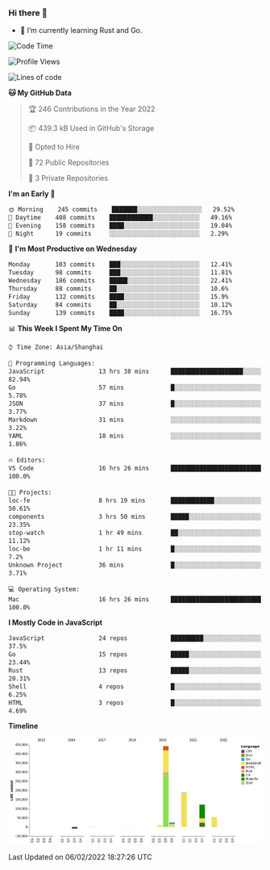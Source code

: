 ### Hi there 👋

- 🌱 I’m currently learning Rust and Go.

<!--START_SECTION:waka-->
![Code Time](http://img.shields.io/badge/Code%20Time-197%20hrs%2015%20mins-blue)

![Profile Views](http://img.shields.io/badge/Profile%20Views-1-blue)

![Lines of code](https://img.shields.io/badge/From%20Hello%20World%20I%27ve%20Written-837%20Thousand%20lines%20of%20code-blue)

**🐱 My GitHub Data** 

> 🏆 246 Contributions in the Year 2022
 > 
> 📦 439.3 kB Used in GitHub's Storage 
 > 
> 💼 Opted to Hire
 > 
> 📜 72 Public Repositories 
 > 
> 🔑 3 Private Repositories  
 > 
**I'm an Early 🐤** 

```text
🌞 Morning    245 commits    ███████░░░░░░░░░░░░░░░░░░   29.52% 
🌆 Daytime    408 commits    ████████████░░░░░░░░░░░░░   49.16% 
🌃 Evening    158 commits    ████░░░░░░░░░░░░░░░░░░░░░   19.04% 
🌙 Night      19 commits     ░░░░░░░░░░░░░░░░░░░░░░░░░   2.29%

```
📅 **I'm Most Productive on Wednesday** 

```text
Monday       103 commits    ███░░░░░░░░░░░░░░░░░░░░░░   12.41% 
Tuesday      98 commits     ███░░░░░░░░░░░░░░░░░░░░░░   11.81% 
Wednesday    186 commits    █████░░░░░░░░░░░░░░░░░░░░   22.41% 
Thursday     88 commits     ██░░░░░░░░░░░░░░░░░░░░░░░   10.6% 
Friday       132 commits    ████░░░░░░░░░░░░░░░░░░░░░   15.9% 
Saturday     84 commits     ██░░░░░░░░░░░░░░░░░░░░░░░   10.12% 
Sunday       139 commits    ████░░░░░░░░░░░░░░░░░░░░░   16.75%

```


📊 **This Week I Spent My Time On** 

```text
⌚︎ Time Zone: Asia/Shanghai

💬 Programming Languages: 
JavaScript               13 hrs 38 mins      ████████████████████░░░░░   82.94% 
Go                       57 mins             █░░░░░░░░░░░░░░░░░░░░░░░░   5.78% 
JSON                     37 mins             █░░░░░░░░░░░░░░░░░░░░░░░░   3.77% 
Markdown                 31 mins             ░░░░░░░░░░░░░░░░░░░░░░░░░   3.22% 
YAML                     18 mins             ░░░░░░░░░░░░░░░░░░░░░░░░░   1.86%

🔥 Editors: 
VS Code                  16 hrs 26 mins      █████████████████████████   100.0%

🐱‍💻 Projects: 
loc-fe                   8 hrs 19 mins       ████████████░░░░░░░░░░░░░   50.61% 
components               3 hrs 50 mins       █████░░░░░░░░░░░░░░░░░░░░   23.35% 
stop-watch               1 hr 49 mins        ██░░░░░░░░░░░░░░░░░░░░░░░   11.12% 
loc-be                   1 hr 11 mins        █░░░░░░░░░░░░░░░░░░░░░░░░   7.2% 
Unknown Project          36 mins             █░░░░░░░░░░░░░░░░░░░░░░░░   3.71%

💻 Operating System: 
Mac                      16 hrs 26 mins      █████████████████████████   100.0%

```

**I Mostly Code in JavaScript** 

```text
JavaScript               24 repos            █████████░░░░░░░░░░░░░░░░   37.5% 
Go                       15 repos            █████░░░░░░░░░░░░░░░░░░░░   23.44% 
Rust                     13 repos            █████░░░░░░░░░░░░░░░░░░░░   20.31% 
Shell                    4 repos             █░░░░░░░░░░░░░░░░░░░░░░░░   6.25% 
HTML                     3 repos             █░░░░░░░░░░░░░░░░░░░░░░░░   4.69%

```


**Timeline**

![Chart not found](https://raw.githubusercontent.com/elton/elton/main/charts/bar_graph.png) 


 Last Updated on 06/02/2022 18:27:26 UTC
<!--END_SECTION:waka-->

<!--
**elton/elton** is a ✨ _special_ ✨ repository because its `README.md` (this file) appears on your GitHub profile.

Here are some ideas to get you started:

- 🔭 I’m currently working on ...
- 🌱 I’m currently learning ...
- 👯 I’m looking to collaborate on ...
- 🤔 I’m looking for help with ...
- 💬 Ask me about ...
- 📫 How to reach me: ...
- 😄 Pronouns: ...
- ⚡ Fun fact: ...
-->
